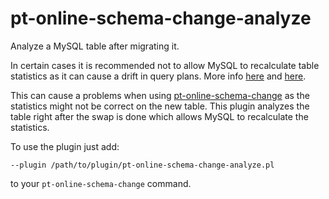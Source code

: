 pt-online-schema-change-analyze
===============================

Analyze a MySQL table after migrating it.

In certain cases it is recommended not to allow MySQL to recalculate table statistics as it can cause a drift in query plans. More info [here](http://www.mysqlperformanceblog.com/2011/10/06/when-does-innodb-update-table-statistics-and-when-it-can-bite/) and [here](http://www.mysqlperformanceblog.com/2013/12/03/innodb_stats_on_metadata-slow-queries-information_schema/).

This can cause a problems when using [pt-online-schema-change](http://www.percona.com/doc/percona-toolkit/2.2/pt-online-schema-change.html) as the statistics might not be correct on the new table. This plugin analyzes the table right after the swap is done which allows MySQL to recalculate the statistics.

To use the plugin just add:
```
--plugin /path/to/plugin/pt-online-schema-change-analyze.pl
```
to your `pt-online-schema-change` command.
